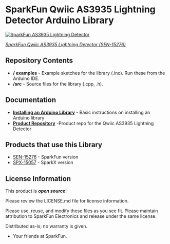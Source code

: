SparkFun Qwiic AS3935 Lightning Detector Arduino Library
========================================

[![SparkFun AS3935 Lightning Detector](https://cdn.sparkfun.com/r/400-400/assets/parts/1/3/7/5/1/15276-SparkFun_Lightning_Detector_-_AS3935__Qwiic_-01.jpg)](https://www.sparkfun.com/products/15276)

[*SparkFun Qwiic AS3935 Lightning Detector (SEN-15276)*](https://www.sparkfun.com/products/15276)

Repository Contents
-------------------

* **/ examples** - Example sketches for the library (.ino). Run these from the Arduino IDE.
* **/src** - Source files for the library (.cpp, .h).

Documentation
--------------
* **[Installing an Arduino Library](https://learn.sparkfun.com/tutorials/installing-an-arduino-library/)** - Basic instructions on installing an Arduino library
* **[Product Repository](https://github.com/sparkfun/SparkFun_AS3935_Lightning_Detector)** -Product repo for the Qwiic AS3935 Lightning Detector

Products that use this Library 
---------------------------------

* [SEN-15276](https://www.sparkfun.com/products/15276) - SparkFun version
* [SPX-15057](https://www.sparkfun.com/products/retired/15057) - SparkX version

License Information
-------------------

This product is _**open source**_! 

Please review the LICENSE.md file for license information.

Please use, reuse, and modify these files as you see fit. Please maintain attribution to SparkFun Electronics and release under the same license.

Distributed as-is; no warranty is given.

- Your friends at SparkFun.
